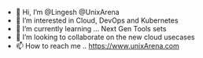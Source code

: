 - 👋 Hi, I’m @Lingesh @UnixArena
- 👀 I’m interested in Cloud, DevOps and Kubernetes
- 🌱 I’m currently learning ... Next Gen Tools sets
- 💞️ I’m looking to collaborate on the new cloud usecases
- 📫 How to reach me .. https://www.unixArena.com

<!---
UnixArena/UnixArena is a ✨ special ✨ repository because its `README.md` (this file) appears on your GitHub profile.
You can click the Preview link to take a look at your changes.
--->
